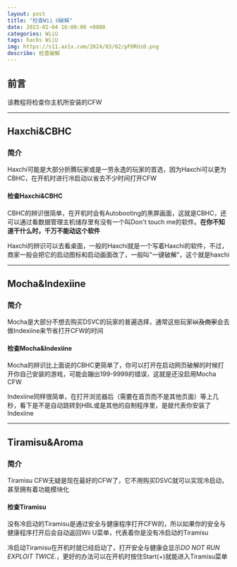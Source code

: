 ```yaml
---
layout: post
title: "检查Wii U破解"
date: 2023-02-04 16:00:00 +0800
categories: WiiU
tags: hacks WiiU
img: https://s11.ax1x.com/2024/03/02/pF0RUs0.png
describe: 检查破解
---
```


## 前言

该教程将检查你主机所安装的CFW

<hr />

## Haxchi&CBHC

### 简介

Haxchi可能是大部分折腾玩家或是一劳永逸的玩家的首选，因为Haxchi可以更为CBHC，在开机时进行冷启动以省去不少时间打开CFW

#### 检查Haxchi&CBHC

CBHC的辨识很简单，在开机时会有Autobooting的黑屏画面，这就是CBHC，还可以通过看数据管理主机储存里有没有一个叫Don't touch me的软件。**在你不知道干什么时，千万不能动这个软件**

Haxchi的辨识可以去看桌面，一般的Haxchi就是一个写着Haxchi的软件，不过，商家一般会把它的启动图标和启动画面改了，一般叫“一键破解”，这个就是haxchi

<hr />

## Mocha&Indexiine

### 简介

Mocha是大部分不想去购买DSVC的玩家的普遍选择，通常这些玩家~~以及商家~~会去做Indexiine来节省打开CFW的时间

#### 检查Mocha&Indexiine

Mocha的辨识比上面说的CBHC更简单了，你可以打开在启动网页破解的时候打开你自己安装的游戏，可能会蹦出199-9999的错误，这就是还没启用Mocha CFW

Indexiine同样很简单，在打开浏览器后（需要在首页而不是其他页面）等上几秒，看下是不是自动跳转到HBL或是其他的自制程序里，是就代表你安装了Indexiine

<hr />

## Tiramisu&Aroma

### 简介

Tiramisu CFW无疑是现在最好的CFW了，它不用购买DSVC就可以实现冷启动，甚至拥有着功能模块化

#### 检查Tiramisu

没有冷启动的Tiramisu是通过安全与健康程序打开CFW的，所以如果你的安全与健康程序打开后会自动返回Wii U菜单，代表着你是没有冷启动的Tiramisu

冷启动Tiramisu在开机时就已经启动了，打开安全与健康会显示*DO NOT RUN EXPLOIT TWICE.*，更好的办法可以在开机时按住Start(+)就能进入Tiramisu菜单